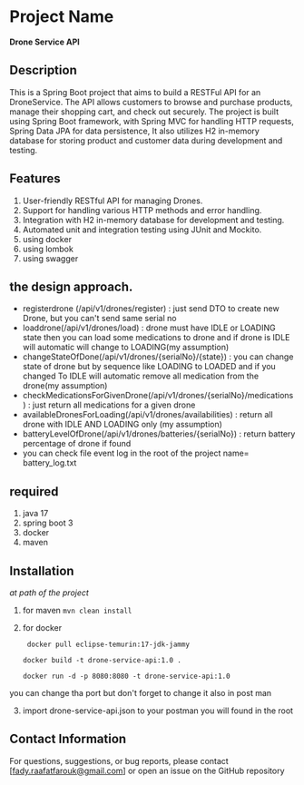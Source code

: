 # Project Name
**Drone Service API**

## Description

This is a Spring Boot project that aims to build a RESTFul API for an DroneService. The API allows customers to browse
and purchase products, manage their shopping cart, and check out securely. The project is built using Spring Boot
framework, with Spring MVC for handling HTTP requests, Spring Data JPA for data persistence, It also utilizes H2 in-memory database for storing product and customer data during
development and testing.

## Features

1. User-friendly RESTful API for managing Drones.
2. Support for handling various HTTP methods and error handling.
3. Integration with H2 in-memory database for development and testing.
4. Automated unit and integration testing using JUnit and Mockito.
5. using docker
6. using lombok
7. using swagger
##  the design approach.
* registerdrone (/api/v1/drones/register)  : just send DTO to create new Drone, but you can't send same serial no
* loaddrone(/api/v1/drones/load) : drone must have IDLE or LOADING state then you can load some medications to drone and if drone is IDLE will automatic will change to LOADING(my assumption)
* changeStateOfDone(/api/v1/drones/{serialNo}/{state}) : you can change state of drone but by sequence like LOADING to LOADED and if you changed To IDLE will automatic remove all medication from the drone(my assumption)
* checkMedicationsForGivenDrone(/api/v1/drones/{serialNo}/medications) : just return all medications for a given drone
* availableDronesForLoading(/api/v1/drones/availabilities) : return all drone with IDLE AND LOADING only (my assumption)
* batteryLevelOfDrone(/api/v1/drones/batteries/{serialNo}) : return battery percentage of drone if found
* you can check file event log in the root of the project name= battery_log.txt


## required
1. java 17
2. spring boot 3
3. docker
4. maven
## Installation
_at path of the project_ 
1. for maven
`mvn clean install
   `
2. for docker
 

     ` docker pull eclipse-temurin:17-jdk-jammy`
    
    
     `docker build -t drone-service-api:1.0 .`
     
     
     `docker run -d -p 8080:8080 -t drone-service-api:1.0`

you can change tha port but don't forget to change it also in post man

3. import drone-service-api.json to your postman you will found in the root


## Contact Information
For questions, suggestions, or bug reports, please contact [fady.raafatfarouk@gmail.com] or open an issue on the GitHub repository
